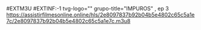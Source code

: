 #EXTM3U
#EXTINF:-1 tvg-logo="" grupo-title="IMPUROS" , ep 3 
https://assistirfilmesonline.online/hls/2e8097837b92b04b5e4802c65c5a1e7c/2e8097837b92b04b5e4802c65c5a1e7c.m3u8
